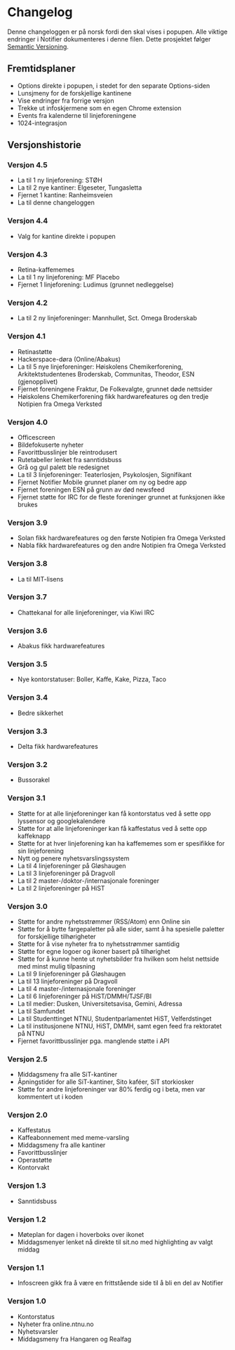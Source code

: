 # Changelog
Denne changeloggen er på norsk fordi den skal vises i popupen.
Alle viktige endringer i Notifier dokumenteres i denne filen.
Dette prosjektet følger [Semantic Versioning](http://semver.org/).

## Fremtidsplaner
- Options direkte i popupen, i stedet for den separate Options-siden
- Lunsjmeny for de forskjellige kantinene
- Vise endringer fra forrige versjon
- Trekke ut infoskjermene som en egen Chrome extension
- Events fra kalenderne til linjeforeningene
- 1024-integrasjon

## Versjonshistorie

### Versjon 4.5
- La til 1 ny linjeforening: STØH
- La til 2 nye kantiner: Elgeseter, Tungasletta
- Fjernet 1 kantine: Ranheimsveien
- La til denne changeloggen

### Versjon 4.4
- Valg for kantine direkte i popupen

### Versjon 4.3
- Retina-kaffememes
- La til 1 ny linjeforening: MF Placebo
- Fjernet 1 linjeforening: Ludimus (grunnet nedleggelse)

### Versjon 4.2
- La til 2 ny linjeforeninger: Mannhullet, Sct. Omega Broderskab

### Versjon 4.1
- Retinastøtte
- Hackerspace-døra (Online/Abakus)
- La til 5 nye linjeforeninger: Høiskolens Chemikerforening, Arkitektstudentenes Broderskab, Communitas, Theodor, ESN (gjenopplivet)
- Fjernet foreningene Fraktur, De Folkevalgte, grunnet døde nettsider
- Høiskolens Chemikerforening fikk hardwarefeatures og den tredje Notipien fra Omega Verksted

### Versjon 4.0
- Officescreen
- Bildefokuserte nyheter
- Favorittbusslinjer ble reintrodusert
- Rutetabeller lenket fra sanntidsbuss
- Grå og gul palett ble redesignet
- La til 3 linjeforeninger: Teaterlosjen, Psykolosjen, Signifikant
- Fjernet Notifier Mobile grunnet planer om ny og bedre app
- Fjernet foreningen ESN på grunn av død newsfeed
- Fjernet støtte for IRC for de fleste foreninger grunnet at funksjonen ikke brukes

### Versjon 3.9
- Solan fikk hardwarefeatures og den første Notipien fra Omega Verksted
- Nabla fikk hardwarefeatures og den andre Notipien fra Omega Verksted

### Versjon 3.8
- La til MIT-lisens

### Versjon 3.7
- Chattekanal for alle linjeforeninger, via Kiwi IRC

### Versjon 3.6
- Abakus fikk hardwarefeatures

### Versjon 3.5
- Nye kontorstatuser: Boller, Kaffe, Kake, Pizza, Taco

### Versjon 3.4
- Bedre sikkerhet

### Versjon 3.3
- Delta fikk hardwarefeatures

### Versjon 3.2
- Bussorakel

### Versjon 3.1
- Støtte for at alle linjeforeninger kan få kontorstatus ved å sette opp lyssensor og googlekalendere
- Støtte for at alle linjeforeninger kan få kaffestatus ved å sette opp kaffeknapp
- Støtte for at hver linjeforening kan ha kaffememes som er spesifikke for sin linjeforening
- Nytt og penere nyhetsvarslingssystem
- La til 4 linjeforeninger på Gløshaugen
- La til 3 linjeforeninger på Dragvoll
- La til 2 master-/doktor-/internasjonale foreninger
- La til 2 linjeforeninger på HiST

### Versjon 3.0
- Støtte for andre nyhetsstrømmer (RSS/Atom) enn Online sin
- Støtte for å bytte fargepaletter på alle sider, samt å ha spesielle paletter for forskjellige tilhørigheter
- Støtte for å vise nyheter fra to nyhetsstrømmer samtidig
- Støtte for egne logoer og ikoner basert på tilhørighet
- Støtte for å kunne hente ut nyhetsbilder fra hvilken som helst nettside med minst mulig tilpasning
- La til 9 linjeforeninger på Gløshaugen
- La til 13 linjeforeninger på Dragvoll
- La til 4 master-/internasjonale foreninger
- La til 6 linjeforeninger på HiST/DMMH/TJSF/BI
- La til medier: Dusken, Universitetsavisa, Gemini, Adressa
- La til Samfundet
- La til Studenttinget NTNU, Studentparlamentet HiST, Velferdstinget
- La til institusjonene NTNU, HiST, DMMH, samt egen feed fra rektoratet på NTNU
- Fjernet favorittbusslinjer pga. manglende støtte i API

### Versjon 2.5
- Middagsmeny fra alle SiT-kantiner
- Åpningstider for alle SiT-kantiner, Sito kaféer, SiT storkiosker
- Støtte for andre linjeforeninger var 80% ferdig og i beta, men var kommentert ut i koden

### Versjon 2.0
- Kaffestatus
- Kaffeabonnement med meme-varsling
- Middagsmeny fra alle kantiner
- Favorittbusslinjer
- Operastøtte
- Kontorvakt

### Versjon 1.3
- Sanntidsbuss

### Versjon 1.2
- Møteplan for dagen i hoverboks over ikonet
- Middagsmenyer lenket nå direkte til sit.no med highlighting av valgt middag

### Versjon 1.1
- Infoscreen gikk fra å være en frittstående side til å bli en del av Notifier

### Versjon 1.0
- Kontorstatus
- Nyheter fra online.ntnu.no
- Nyhetsvarsler
- Middagsmeny fra Hangaren og Realfag
